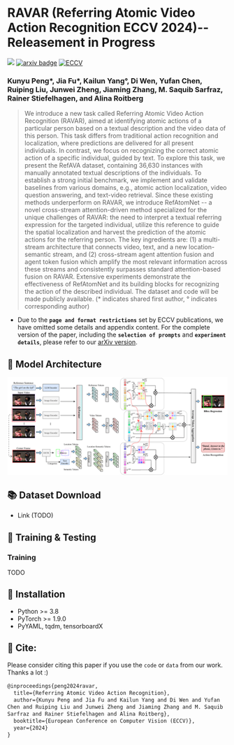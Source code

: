 # RAVAR (Referring Atomic Video Action Recognition ECCV 2024)--Releasement in Progress

![](https://img.shields.io/badge/version-1.0.1-blue)
[![arxiv badge](https://img.shields.io/badge/arxiv-red)](TODO)
[![ECCV](https://img.shields.io/badge/ECCV-2024-%23f1592a?labelColor=%23003973&color=%23be1c1a)](TODO)

### Kunyu Peng*, Jia Fu*, Kailun Yang°, Di Wen, Yufan Chen, Ruiping Liu, Junwei Zheng, Jiaming Zhang, M. Saquib Sarfraz, Rainer Stiefelhagen, and Alina Roitberg

>We introduce a new task called Referring Atomic Video Action Recognition (RAVAR), aimed at identifying atomic actions of a particular person based on a textual description and the video data of this person. This task differs from traditional action recognition and localization, where predictions are delivered for all present individuals. In contrast, we focus on recognizing the correct atomic action of a specific individual, guided by text. To explore this task, we present the RefAVA dataset, containing 36,630 instances with manually annotated textual descriptions of the individuals. To establish a strong initial benchmark, we implement and validate baselines from various domains, e.g., atomic action localization, video question answering, and text-video retrieval. Since these existing methods underperform on RAVAR, we introduce RefAtomNet -- a novel cross-stream attention-driven method specialized for the unique challenges of RAVAR: the need to interpret a textual referring expression for the targeted individual, utilize this reference to guide the spatial localization and harvest the prediction of the atomic actions for the referring person. The key ingredients are: (1) a multi-stream architecture that connects video, text, and a new location-semantic stream, and (2) cross-stream agent attention fusion and agent token fusion which amplify the most relevant information across these streams and consistently surpasses standard attention-based fusion on RAVAR. Extensive experiments demonstrate the effectiveness of RefAtomNet and its building blocks for recognizing the action of the described individual. The dataset and code will be made publicly available. (* indicates shared first author, ° indicates corresponding author)

- Due to the **```page and format restrictions```** set by ECCV publications, we have omitted some details and appendix content. For the complete version of the paper, including the **```selection of prompts```** and **```experiment details```**, please refer to our [arXiv version]([TODO](TODO)).

## 🤖 Model Architecture
![Model_architecture](https://github.com/KPeng9510/RAVAR/blob/main/main.png)

## 📚 Dataset Download
- Link (TODO)

## 🎨 Training & Testing

### Training

TODO
## 📕 Installation

- Python >= 3.8
- PyTorch >= 1.9.0
- PyYAML, tqdm, tensorboardX


## 🤝 Cite:
Please consider citing this paper if you use the ```code``` or ```data``` from our work.
Thanks a lot :)

```
@inproceedings{peng2024ravar,
  title={Referring Atomic Video Action Recognition},
  author={Kunyu Peng and Jia Fu and Kailun Yang and Di Wen and Yufan Chen and Ruiping Liu and Junwei Zheng and Jiaming Zhang and M. Saquib Sarfraz and Rainer Stiefelhagen and Alina Roitberg},
  booktitle={European Conference on Computer Vision (ECCV)},
  year={2024}
}
```
